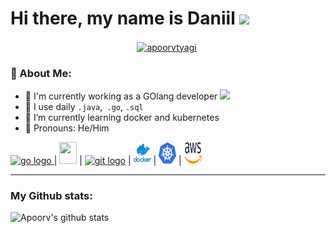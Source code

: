 # Hi there, my name is Daniil <img src="https://github.com/TheDudeThatCode/TheDudeThatCode/blob/master/Assets/Hi.gif" width="29px">
<p align="center">
<a href="https://linkedin.com/in/daniil-karpov-582867232" target="blank"><img align="center" src="https://cdn.jsdelivr.net/npm/simple-icons@3.0.1/icons/linkedin.svg" alt="apoorvtyagi" height="20" width="20" /></a>&nbsp;

### 🤵 About Me:
- 🏦 I'm currently working as a GOlang developer
      <img src="https://media.giphy.com/media/WUlplcMpOCEmTGBtBW/giphy.gif" width="30">
- 🤔 I use daily ```.java```,``` .go```, ```.sql```
- 🌱 I’m currently learning docker and kubernetes
- 💬 Pronouns: He/Him

[<img src="https://raw.githubusercontent.com/Delta456/Delta456/master/img/golang.png" alt="go logo" width="28" height="35"> ](https://golang.org/)  |
[<img src="https://www.vectorlogo.zone/logos/java/java-vertical.svg" width="28" height="35">](https://www.java.com/en/) |
[<img src="https://raw.githubusercontent.com/Delta456/Delta456/master/img/git.png" alt="git logo" width="28" height="35">](https://git-scm.com/) | 
[<img src="https://raw.githubusercontent.com/github/explore/80688e429a7d4ef2fca1e82350fe8e3517d3494d/topics/docker/docker.png" alt="docker logo" width="28" height="35">](https://www.docker.com/) |
[<img src="https://raw.githubusercontent.com/github/explore/80688e429a7d4ef2fca1e82350fe8e3517d3494d/topics/kubernetes/kubernetes.png" alt="kubernetes logo" width="28" height="35">](https://kubernetes.io/) |
[<img src="https://raw.githubusercontent.com/Delta456/Delta456/master/img/aws.png" alt="aws logo" width="28" height="35">](https://aws.amazon.com/)






---
### My Github stats:
![Apoorv's github stats](https://github-readme-stats.vercel.app/api?username=DE-Karpov&show_icons=true&title_color=ffc857&icon_color=8ac926&text_color=daf7dc&bg_color=151515&hide=["stars"])
